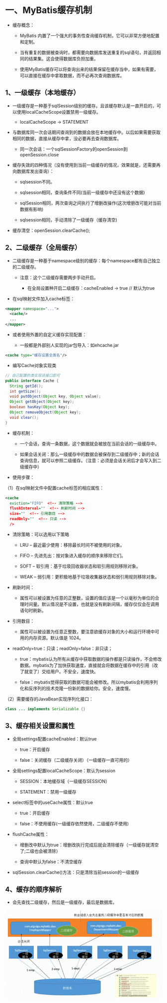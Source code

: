 # 一、MyBatis缓存机制

- 缓存概念：

    - MyBatis 内置了一个强大的事务性查询缓存机制，它可以非常方便地配置和定制。

    - 当有重复的数据被查询时，都需要向数据库发送重复的sql语句，并返回相同的结果集。这会使得数据库负担加重。

    - 使用MyBatis缓存可以将查询出来的结果保留在缓存当中，如果有需要，可以直接在缓存中拿取数据，而不必再次查询数据库。


## 1、一级缓存（本地缓存）

- 一级缓存是一种基于sqlSession级别的缓存。且该缓存默认是一直开启的，可以使用localCacheScope设置禁用一级缓存。

    - localCacheScope -> STATEMENT

- 与数据库同一次会话期间查询到的数据会放在本地缓存中。以后如果需要获取相同的数据，直接从缓存中拿，没必要再去查询数据库。

    - 同一次会话：一个sqlSessionFactory的openSession到openSession.close

- 缓存失效的四种情况（没有使用到当前一级缓存的情况，效果就是，还需要再向数据库发出查询）：

    - sqlsession不同。

    - sqlsession相同，查询条件不同(当前一级缓存中还没有这个数据)

    - sqlSession相同，两次查询之间执行了增删改操作(这次增册改可能对当前数据有影响)

    - sqlsession相同，手动清除了一级缓存（缓存清空)

- 缓存清空：openSession.clearCache();


## 2、二级缓存（全局缓存）

- 二级缓存是一种基于namespace级别的缓存：每个namespace都有自己独立的二级缓存。

    - 注意：这个二级缓存需要两步手动开启。

        - 在全局设置种开启二级缓存：cacheEnabled -> true  // 默认为true

- 在sql映射文件加入cache标签：

```xml
<mapper namespace="...">
  <cache/>
  ...
</mapper>  
```
- 或者使用外置的自定义缓存实现配置：

    - 一般都是外部别人实现的jar包导入：如ehcache.jar

```xml
<cache type="缓存设置全类名"/>
```
- 编写Cache对象实现类

```java
// 自己配置的类实现该接口即可
public interface Cache {
  String getId();
  int getSize();
  void putObject(Object key, Object value);
  Object getObject(Object key);
  boolean hasKey(Object key);
  Object removeObject(Object key);
  void clear();
}
```

- 
    缓存机制：

    - 一个会话，查询一条数据，这个数据就会被放在当前会话的一级缓存中。

    - 如果会话关闭：那么一级缓存中的数据会被保存到二级缓存中；新的会话查询信息，就可以参照二级缓存。（注意：必须是会话关闭后才会写入到二级缓存中）

- 使用步骤：


（1）在sql映射文件中配置cache标签的相应属性：
```xml
<cache
  eviction="FIFO"  <!-- 清除策略 -->
  flushInterval=""  <!-- 刷新时间 -->
  size=""  <!-- 引用数目 -->
  readOnly=""  <!-- 只读 -->
  /> 
```
- 清除策略：可以选用以下策略

    - LRU – 最近最少使用：移除最长时间不被使用的对象。

    - FIFO – 先进先出：按对象进入缓存的顺序来移除它们。

    - SOFT – 软引用：基于垃圾回收器状态和软引用规则移除对象。

    - WEAK – 弱引用：更积极地基于垃圾收集器状态和弱引用规则移除对象。

- 刷新时间：

    - 属性可以被设置为任意的正整数，设置的值应该是一个以毫秒为单位的合理时间量。默认情况是不设置，也就是没有刷新间隔，缓存仅仅会在调用语句时刷新。

- 引用数目：

    - 属性可以被设置为任意正整数，要注意欲缓存对象的大小和运行环境中可用的内存资源。默认值是 1024。

- readOnly=true：只读；readOnly=false：非只读；

    - true：mybatis认为所有从缓存中获取数据的操作都是只读操作，不会修改数据。mybatis为了加快获取速度，直接就会将数据在缓存中的引用（改了就变了）交给用户。不安全，速度快。

    - false：mybatis觉得获取的数据可能会被修改。所以mybatis会利用序列化和反序列的技术克隆一份新的数据给你。安全，速度慢。


（2）需要缓存的JavaBean实现序列化接口：
```java
class ... implements Serializable {}
```


## 3、缓存相关设置和属性

- 全局settings配置cacheEnabled：默认true

    - true：开启缓存

    - false：关闭缓存（二级缓存关闭）（一级缓存一直可用的）

- 全局settings配置localCacheScope：默认为session

    - SESSION：本地缓存域（一级缓存SESSION）

    - STATEMENT：禁用一级缓存

- select标签中的useCache属性：默认true

    - true：开启缓存

    - false：不使用缓存(一级缓存依然使用，二级缓存不使用)

- flushCache属性：

    - 增删改中默认为true：增删改执行完成后就会清除缓存（一级缓存就清空了;二级也会被清除）

    - 查询中默认为false：不清空缓存

- sqlSession.clearCache()方法：只是清除当前session的一级缓存


## 4、缓存的顺序解析

- 会先查找二级缓存，然后是一级缓存，最后是数据库。


![clipboard.png](%E7%BC%93%E5%AD%98%E6%9C%BA%E5%88%B6.assets/clip_image002.gif)

 

 

